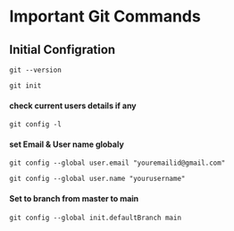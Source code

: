 # Important Git Commands

## Initial Configration

```
git --version
```
```
git init

``` 
#### check current users details if any
```git config -l``` 
#### set Email & User name globaly
```
git config --global user.email "youremailid@gmail.com"
``` 
```
git config --global user.name "yourusername"
``` 
#### Set to branch from master to main
```
git config --global init.defaultBranch main
``` 
